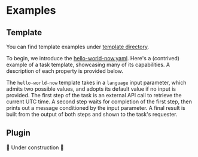 # Examples

## Template

You can find template examples under [template directory](template/).

To begin, we introduce the [hello-world-now.yaml](template/hello-world-now.yaml). Here's a (contrived) example of a task template, showcasing many of its capabilities. A description of each property is provided below.

The `hello-world-now` template takes in a `language` input parameter, which admits two possible values, and adopts its default value if no input is provided. The first step of the task is an external API call to retrieve the current UTC time. A second step waits for completion of the first step, then prints out a message conditioned by the input parameter. A final result is built from the output of both steps and shown to the task's requester.

## Plugin

🚧 Under construction 🚧